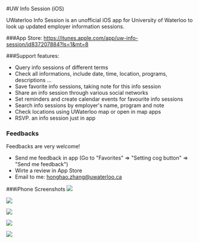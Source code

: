 #UW Info Session (iOS)

UWaterloo Info Session is an unofficial iOS app for University of Waterloo to look up updated employer information sessions.

###App Store:
https://itunes.apple.com/app/uw-info-session/id837207884?ls=1&mt=8

###Support features:
- Query info sessions of different terms
- Check all informations, include date, time, location, programs, descriptions ...
- Save favorite info sessions, taking note for this info session
- Share an info session through various social networks
- Set reminders and create calendar events for favourite info sessions
- Search info sessions by employer's name, program and note
- Check locations using UWaterloo map or open in map apps
- RSVP. an info session just in app

### Feedbacks
Feedbacks are very welcome!
- Send me feedback in app (Go to "Favorites" => "Setting cog button" => "Send me feedback")
- Wirte a review in App Store
- Email to me: honghao.zhang@uwaterloo.ca

###iPhone Screenshots
![](http://a2.mzstatic.com/us/r30/Purple/v4/d5/bd/e2/d5bde2e6-d86d-ce1b-25df-7f43590a8545/screen568x568.jpeg)

![](http://a4.mzstatic.com/us/r30/Purple2/v4/a4/84/70/a48470df-8278-c7ba-e750-bd90419ab547/screen568x568.jpeg)

![](http://a2.mzstatic.com/us/r30/Purple4/v4/93/97/32/939732d0-612b-bf83-b72a-499c380edb6c/screen568x568.jpeg)

![](http://a4.mzstatic.com/us/r30/Purple6/v4/20/bc/6b/20bc6b5d-53e3-6f0a-c385-1b12d9388017/screen568x568.jpeg)

![](http://a4.mzstatic.com/us/r30/Purple/v4/d9/ca/4d/d9ca4ddd-8010-c8cd-1972-b6711aebcc5b/screen568x568.jpeg)
